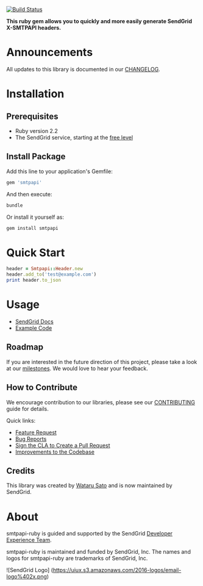 [![Build Status](https://travis-ci.org/sendgrid/smtpapi-ruby.svg?branch=master)](https://travis-ci.org/SendGrid/smtpapi-ruby)

**This ruby gem allows you to quickly and more easily generate SendGrid X-SMTPAPI headers.**


# Announcements

All updates to this library is documented in our [CHANGELOG](https://github.com/sendgrid/smtpapi-ruby/blob/master/CHANGELOG.md).

# Installation

## Prerequisites

- Ruby version 2.2
- The SendGrid service, starting at the [free level](https://sendgrid.com/free?source=smtpapi-ruby)

## Install Package

Add this line to your application's Gemfile:

```bash
gem 'smtpapi'
```

And then execute:

```bash
bundle
```

Or install it yourself as:

```bash
gem install smtpapi
```

# Quick Start

```ruby
header = Smtpapi::Header.new
header.add_to('test@example.com')
print header.to_json
```

# Usage

- [SendGrid Docs](https://sendgrid.com/docs/API_Reference/SMTP_API/index.html)
- [Example Code](https://github.com/sendgrid/smtpapi-ruby/blob/master/examples)

## Roadmap

If you are interested in the future direction of this project, please take a look at our [milestones](https://github.com/sendgrid/smtpapi-ruby/milestones). We would love to hear your feedback.

## How to Contribute

We encourage contribution to our libraries, please see our [CONTRIBUTING](https://github.com/sendgrid/smtpapi-ruby/blob/master/CONTRIBUTING.md) guide for details.

Quick links:

- [Feature Request](https://github.com/sendgrid/smtpapi-ruby/blob/master/CONTRIBUTING.md#feature_request)
- [Bug Reports](https://github.com/sendgrid/smtpapi-ruby/blob/master/CONTRIBUTING.md#submit_a_bug_report)
- [Sign the CLA to Create a Pull Request](https://github.com/sendgrid/smtpapi-ruby/blob/master/CONTRIBUTING.md#cla)
- [Improvements to the Codebase](https://github.com/sendgrid/smtpapi-ruby/blob/master/CONTRIBUTING.md#improvements_to_the_codebase)

## Credits

This library was created by [Wataru Sato](https://github.com/awwa) and is now maintained by SendGrid.

# About

smtpapi-ruby is guided and supported by the SendGrid [Developer Experience Team](mailto:dx@sendgrid.com).

smtpapi-ruby is maintained and funded by SendGrid, Inc. The names and logos for smtpapi-ruby are trademarks of SendGrid, Inc.

![SendGrid Logo]
(https://uiux.s3.amazonaws.com/2016-logos/email-logo%402x.png)

